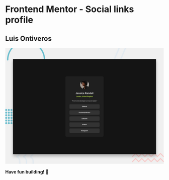 # Frontend Mentor - Social links profile

## Luis Ontiveros

![Design preview for the Social links profile coding challenge](./preview.jpg)

**Have fun building!** 🚀
